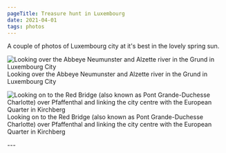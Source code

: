 ```yaml
---
pageTitle: Treasure hunt in Luxembourg
date: 2021-04-01
tags: photos
---
```

<p>
A couple of photos of Luxembourg city at it's best in the lovely spring sun. 
</p>
<p>
<img src="/assets/images/grund.jpg" alt="Looking over the Abbeye Neumunster and Alzette river in the Grund in Luxembourg City" />
Looking over the Abbeye Neumunster and Alzette river in the Grund in Luxembourg City
</p>
<p>
<img src="/assets/images/pfaffenthal.jpg" alt="Looking on to the Red Bridge (also known as Pont Grande-Duchesse Charlotte) over Pfaffenthal and linking the city centre with the European Quarter in Kirchberg" />
Looking on to the Red Bridge (also known as Pont Grande-Duchesse Charlotte) over Pfaffenthal and linking the city centre with the European Quarter in Kirchberg
</p>
---
